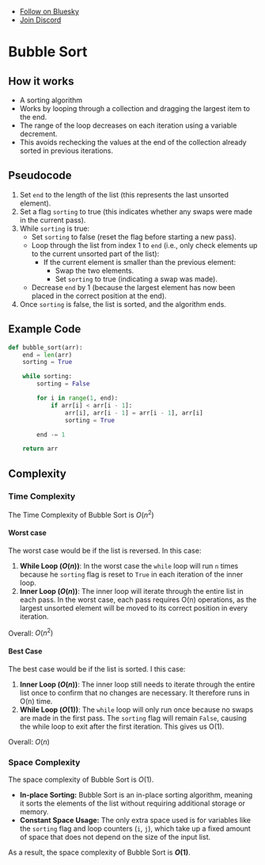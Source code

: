 - [Follow on Bluesky](https://bsky.app/profile/leonlonsdale.dev)
- [Join Discord](https://discord.gg/dhrdFh98UA)

# Bubble Sort

## How it works

- A sorting algorithm
- Works by looping through a collection and dragging the largest item to the end.
- The range of the loop decreases on each iteration using a variable decrement.
- This avoids rechecking the values at the end of the collection already sorted in previous iterations.

## Pseudocode

1. Set `end` to the length of the list (this represents the last unsorted element).
2. Set a flag `sorting` to true (this indicates whether any swaps were made in the current pass).
3. While `sorting` is true:
   - Set `sorting` to false (reset the flag before starting a new pass).
   - Loop through the list from index 1 to `end` (i.e., only check elements up to the current unsorted part of the list):
     - If the current element is smaller than the previous element:
       - Swap the two elements.
       - Set `sorting` to true (indicating a swap was made).
   - Decrease `end` by 1 (because the largest element has now been placed in the correct position at the end).
4. Once `sorting` is false, the list is sorted, and the algorithm ends.

## Example Code

```python
def bubble_sort(arr):
	end = len(arr)
	sorting = True

	while sorting:
		sorting = False

		for i in range(1, end):
			if arr[i] < arr[i - 1]:
				arr[i], arr[i - 1] = arr[i - 1], arr[i]
				sorting = True

		end -= 1

	return arr

```

## Complexity

### Time Complexity

The Time Complexity of Bubble Sort is $O(n^2)$

#### Worst case

The worst case would be if the list is reversed. In this case:

1. **While Loop ($O(n)$)**: In the worst case the `while` loop will run `n` times because he `sorting` flag is reset to `True` in each iteration of the inner loop.
2. **Inner Loop ($O(n)$)**: The inner loop will iterate through the entire list in each pass. In the worst case, each pass requires O(n) operations, as the largest unsorted element will be moved to its correct position in every iteration.

Overall: $O(n^2)$

#### Best Case

The best case would be if the list is sorted. I this case:

1. **Inner Loop ($O(n)$)**: The inner loop still needs to iterate through the entire list once to confirm that no changes are necessary. It therefore runs in O(n) time.
2. **While Loop ($O(1)$)**: The `while` loop will only run once because no swaps are made in the first pass. The `sorting` flag will remain `False`, causing the while loop to exit after the first iteration. This gives us O(1).

Overall: $O(n)$

### Space Complexity

The space complexity of Bubble Sort is $O(1)$.

- **In-place Sorting:** Bubble Sort is an in-place sorting algorithm, meaning it sorts the elements of the list without requiring additional storage or memory.
- **Constant Space Usage:** The only extra space used is for variables like the `sorting` flag and loop counters (`i`, `j`), which take up a fixed amount of space that does not depend on the size of the input list.

As a result, the space complexity of Bubble Sort is **$O(1)$**.

